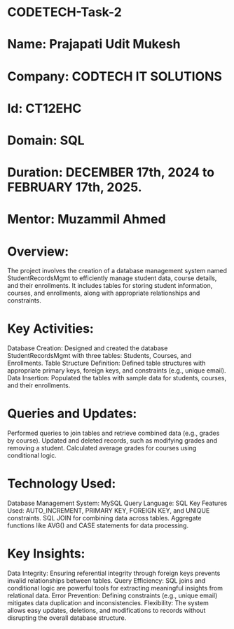 # CODETECH-Task-2
# Name: Prajapati Udit Mukesh
# Company: CODTECH IT SOLUTIONS
# Id: CT12EHC
# Domain: SQL
# Duration: DECEMBER 17th, 2024 to FEBRUARY 17th, 2025.
# Mentor: Muzammil Ahmed

# Overview:
The project involves the creation of a database management system named StudentRecordsMgmt to efficiently manage student data, course details, and their enrollments. It includes tables for storing student information, courses, and enrollments, along with appropriate relationships and constraints.

# Key Activities:
Database Creation: Designed and created the database StudentRecordsMgmt with three tables: Students, Courses, and Enrollments.
Table Structure Definition: Defined table structures with appropriate primary keys, foreign keys, and constraints (e.g., unique email).
Data Insertion: Populated the tables with sample data for students, courses, and their enrollments.

# Queries and Updates:
Performed queries to join tables and retrieve combined data (e.g., grades by course).
Updated and deleted records, such as modifying grades and removing a student.
Calculated average grades for courses using conditional logic.

# Technology Used:
Database Management System: MySQL
Query Language: SQL
Key Features Used:
AUTO_INCREMENT, PRIMARY KEY, FOREIGN KEY, and UNIQUE constraints.
SQL JOIN for combining data across tables.
Aggregate functions like AVG() and CASE statements for data processing.

# Key Insights:
Data Integrity: Ensuring referential integrity through foreign keys prevents invalid relationships between tables.
Query Efficiency: SQL joins and conditional logic are powerful tools for extracting meaningful insights from relational data.
Error Prevention: Defining constraints (e.g., unique email) mitigates data duplication and inconsistencies.
Flexibility: The system allows easy updates, deletions, and modifications to records without disrupting the overall database structure.
